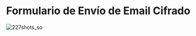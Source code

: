 # Formulario de Envío de Email Cifrado
![227shots_so](https://github.com/YomalD12/SeguridadCe/assets/84255489/d0db9460-b983-4415-8359-3c2612537e96)
